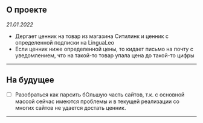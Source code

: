 ## **О проекте**

_21.01.2022_

- Дергает ценник на товар из магазина Ситилинк и ценник с определенной подписки на LinguaLeo
- Если ценник ниже определенной цены, то кидает письмо на почту с уведомлением, что на такой-то товар упала цена до такой-то цифры

---

## **На будущее**

- [ ] Разобраться как парсить бОльшую часть сайтов, т.к. с основной массой сейчас имеются проблемы и в текущей реализации со многих сайтов не удается достать ценник.

---
